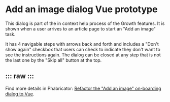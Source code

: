<!-- <link rel="stylesheet" href="../node_modules/@wikimedia/codex/dist/codex.style.css" /> -->

<script setup>
import '../../node_modules/@wikimedia/codex/dist/codex.style.css';
import AddImageDialogDemo from '../../component-demos/add-image-dialog/AddImageDialogDemo.vue'
</script>

Add an image dialog Vue prototype
===============================

This dialog is part of the in context help process of the Growth features. It is shown when a user arrives to an article page to start an "Add an image" task.

It has 4 navigable steps with arrows back and forth and includes a "Don't show again" checkbox that users can check to indicate they don't want to see the instructions again. The dialog can be closed at any step that is not the last one by the "Skip all" button at the top.

::: raw
<AddImageDialogDemo />
:::
---
Find more details in Phabricator: [Refactor the "Add an image" on-boarding dialog to Vue](https://phabricator.wikimedia.org/T329038).
